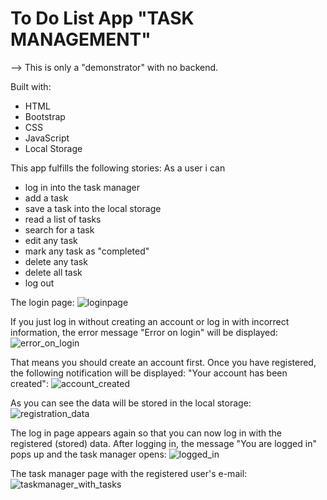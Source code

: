 # To Do List App "TASK MANAGEMENT"

--> This is only a "demonstrator" with no backend.

Built with:
- HTML
- Bootstrap
- CSS
- JavaScript
- Local Storage

This app fulfills the following stories:
As a user i can
- log in into the task manager
- add a task
- save a task into the local storage
- read a list of tasks
- search for a task
- edit any task
- mark any task as "completed"
- delete any task
- delete all task
- log out

The login page:
![loginpage](https://user-images.githubusercontent.com/74472657/104363211-2ba77100-5515-11eb-83e3-e2f2ec5bb33d.png)


If you just log in without creating an account or log in with incorrect information, the error message "Error on login" will be displayed:
![error_on_login](https://user-images.githubusercontent.com/74472657/104363361-5a254c00-5515-11eb-982e-76c81cedaa1e.png)


That means you should create an account first. Once you have registered, the following notification will be displayed: "Your account has been created":
![account_created](https://user-images.githubusercontent.com/74472657/104363969-3c0c1b80-5516-11eb-82f6-39912cc1449b.png)


As you can see the data will be stored in the local storage:
![registration_data](https://user-images.githubusercontent.com/74472657/104364992-b12c2080-5517-11eb-9189-ff05e1c8b22d.png)


The log in page appears again so that you can now log in with the registered (stored) data. After logging in, the message "You are logged in" pops up and the task manager opens:
![logged_in](https://user-images.githubusercontent.com/74472657/104364293-b50b7300-5516-11eb-90b3-0e680da29b65.png)


The task manager page with the registered user's e-mail:
![taskmanager_with_tasks](https://user-images.githubusercontent.com/74472657/104364371-ca809d00-5516-11eb-83d7-f5869bc99fb5.png)


